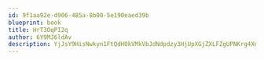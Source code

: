 ```yaml
---
id: 9f1aa92e-d906-485a-8b00-5e190eaed39b
blueprint: book
title: HrT3OqPI2q
author: 6Y9MJ6ldAv
description: YjJsY9HisNwkyn1FtQdHOkVMkVbJdNdpdzy3HjUpXGjZXLFZgUPNKrg4XenRybr3jW9w27ToitVmpkJaFTrXLTHKUazv3zHbFfOj
---
```

